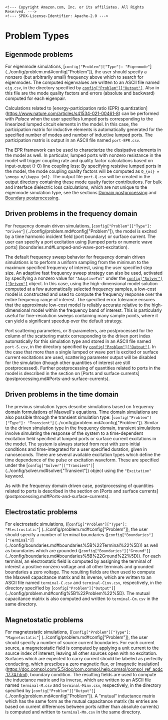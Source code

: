 ```@raw html
<!--- Copyright Amazon.com, Inc. or its affiliates. All Rights Reserved. --->
<!--- SPDX-License-Identifier: Apache-2.0 --->
```

# Problem Types

## Eigenmode problems

For eigenmode simulations, [`config["Problem"]["Type"]: "Eigenmode"`]
(../config/problem.md#config["Problem"]), the user should specify a
nonzero (but arbitrarily small) frequency above which to search for eigenmodes. The computed
eigenvalues are written to an ASCII file named `eig.csv`, in the directory specified by
[`config["Problem"]["Output"]`](../config/problem.md#config%5B%22Problem%22%5D). Also in
this file are the mode quality factors and errors (absolute and backward) computed for each
eigenpair.

Calculations related to [energy-participation ratio (EPR) quantization]
(https://www.nature.com/articles/s41534-021-00461-8) can be performed with *Palace* when
the user specifies lumped ports corresponding to the linearized lumped circuit elements in
the model. In this case, the participation matrix for inductive elements is automatically
generated for the specified number of modes and number of inductive lumped ports. The
participation matrix is output in an ASCII file named `port-EPR.csv`.

The EPR framework can be used to characterize the dissipative elements in the model as well.
In particular, lumped ports with nonzero resistance in the model will trigger coupling rate
and quality factor calculations based on input-output (I-O) line coupling loss: By
specifying resistive lumped ports in the model, the mode coupling quality factors will be
computed as ``Q_{ml} = \omega_m/\kappa_{ml}``. The output file `port-Q.csv` will be created
in the output directory containing these mode qualty factor contributions. For bulk and
interface dielectric loss calculations, which are not unique to the eigenmode simulation
type, see the sections [Domain postprocessing](postprocessing.md#Domain-postprocessing) and
[Boundary postprocessing](postprocessing.md#Boundary-postprocessing).

## Driven problems in the frequency domain

For frequency domain driven simulations, [`config["Problem"]["Type"]: "Driven"`]
(../config/problem.md#config["Problem"]), the model is excited
by a time harmonic incident field (port boundary) or surface current. The user can specify
a port excitation using [lumped ports or numeric wave ports]
(boundaries.md#Lumped-and-wave-port-excitation).

The default frequency sweep behavior for frequency domain driven simulations is to perform a
uniform sampling from the minimum to the maximum specified frequency of interest, using the
user specified step size. An adaptive fast frequency sweep strategy can also be used,
activated by specifying a nonzero value for `"AdaptiveTol"` under the
[`config["Solver"]["Driven"]`](../config/solver.md#solver%5B%22Driven%22%5D) object. In this
case, using the high-dimensional model solution computed at a few automatically selected
frequency samples, a low-cost model is constructed and used to compute the frequency
response over the entire frequency range of interest. The specified error tolerance ensures
that the approximate low-cost model is reliably accurate relative to the high-dimensional
model within the frequency band of interest. This is particularly useful for
fine-resolution sweeps containing many sample points, where it can yield a significant
speedup over the default strategy.

Port scattering parameters, or S-parameters, are postprocessed for the column of the
scattering matrix corresponding to the driven port index automatically for this simulation
type and stored in an ASCII file named `port-S.csv`, in the directory specified by
[`config["Problem"]["Output"]`](../config/problem.md#config%5B%22Problem%22%5D). In the case
that more than a single lumped or wave port is excited or surface current excitations are
used, scattering parameter output will be disabled for the simulation (though other
quantities of interest are still postprocessed). Further postprocessing of quantities
related to ports in the model is described in the section on [Ports and surface currents]
(postprocessing.md#Ports-and-surface-currents).

## Driven problems in the time domain

The previous simulation types describe simulations based on frequency domain formulations of
Maxwell's equations. Time domain simulations are also possible through the transient
simulation type: [`config["Problem"]["Type"]: "Transient"`]
(../config/problem.md#config["Problem"]). Similar to the driven simulation type in the
frequency domain, transient simulations involve simulating the response of the system to a
time-dependent excitation field specified at lumped ports or surface current excitations in
the model. The system is always started from rest with zero initial conditions and
time-integrated for a user specified duration, given in nanoseconds. There are several
available excitation types which define the time dependence of the pulse or excitation
waveform. These are specified under the [`config["Solver"]["Transient"]`]
(../config/solver.md#solver["Transient"]) object using the `"Excitation"` keyword.

As with the frequency domain driven case, postprocessing of quantities related to ports is
described in the section on [Ports and surface currents]
(postprocessing.md#Ports-and-surface-currents).

## Electrostatic problems

For electrostatic simulations, ([`config["Problem"]["Type"]: "Electrostatic"`]
(../config/problem.md#config["Problem"]), the user should specify a number of terminal
boundaries ([`config["Boundaries"]["Terminal"]`]
(../config/boundaries.md#boundaries%5B%22Terminal%22%5D)) as well as boundaries which are
grounded ([`config["Boundaries"]["Ground"]`]
(../config/boundaries.md#boundaries%5B%22Ground%22%5D)). For each terminal, an electrostatic
field is computed by assigning the terminal of interest a positive nonzero voltage and all
other terminals and grounded boundaries a zero voltage. The resulting fields are then used
to compute the Maxwell capacitance matrix and its inverse, which are written to an ASCII
file named `terminal-C.csv` and `terminal-Cinv.csv`, respectively, in the directory
specified by [`config["Problem"]["Output"]`]
(../config/problem.md#config%5B%22Problem%22%5D). The mutual capacitance matrix is also
computed and written to `terminal-Cm.csv` in the same directory.

## Magnetostatic problems

For magnetostatic simulations, ([`config["Problem"]["Type"]: "Magnetostatic"`]
(../config/problem.md#config["Problem"]), the user should specify
a number of source current boundaries. For each current source, a magnetostatic field is
computed by applying a unit current to the source index of interest, leaving all other
sources open with no excitation. Surfaces which are expected to carry current should be
labeled as perfectly conducting, which prescibes a zero magnetic flux, or
[magnetic insulation]
(https://doc.comsol.com/5.5/doc/com.comsol.help.comsol/comsol_ref_acdc.17.74.html),
boundary condition. The resulting fields are used to compute the inductance matrix and its
inverse, which are written to an ASCII file named `terminal-M.csv` and `terminal-Minv.csv`,
respectively, in the directory specified by [`config["Problem"]["Output"]`]
(../config/problem.md#config["Problem"]). A "mutual" inductance matrix which has the same
form as the mutual capacitance matrix (its entries are based on current differences between
ports rather than absolute currents) is computed and written to `terminal-Mm.csv` in the
same directory.
